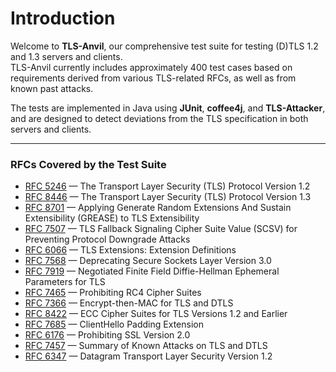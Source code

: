 # Introduction

Welcome to **TLS-Anvil**, our comprehensive test suite for testing (D)TLS 1.2 and 1.3 servers and clients.  
TLS-Anvil currently includes approximately 400 test cases based on requirements derived from various TLS-related RFCs, as well as from known past attacks.

The tests are implemented in Java using **JUnit**, **coffee4j**, and **TLS-Attacker**, and are designed to detect deviations from the TLS specification in both servers and clients.

---

### RFCs Covered by the Test Suite

* [RFC 5246](https://datatracker.ietf.org/doc/html/rfc5246) — The Transport Layer Security (TLS) Protocol Version 1.2
* [RFC 8446](https://datatracker.ietf.org/doc/html/rfc8446) — The Transport Layer Security (TLS) Protocol Version 1.3
* [RFC 8701](https://datatracker.ietf.org/doc/html/rfc8701) — Applying Generate Random Extensions And Sustain Extensibility (GREASE) to TLS Extensibility
* [RFC 7507](https://datatracker.ietf.org/doc/html/rfc7507) — TLS Fallback Signaling Cipher Suite Value (SCSV) for Preventing Protocol Downgrade Attacks
* [RFC 6066](https://datatracker.ietf.org/doc/html/rfc6066) — TLS Extensions: Extension Definitions
* [RFC 7568](https://datatracker.ietf.org/doc/html/rfc7568) — Deprecating Secure Sockets Layer Version 3.0
* [RFC 7919](https://datatracker.ietf.org/doc/html/rfc7919) — Negotiated Finite Field Diffie-Hellman Ephemeral Parameters for TLS
* [RFC 7465](https://datatracker.ietf.org/doc/html/rfc7465) — Prohibiting RC4 Cipher Suites
* [RFC 7366](https://datatracker.ietf.org/doc/html/rfc7366) — Encrypt-then-MAC for TLS and DTLS
* [RFC 8422](https://datatracker.ietf.org/doc/html/rfc8422) — ECC Cipher Suites for TLS Versions 1.2 and Earlier
* [RFC 7685](https://datatracker.ietf.org/doc/html/rfc7685) — ClientHello Padding Extension
* [RFC 6176](https://datatracker.ietf.org/doc/html/rfc6176) — Prohibiting SSL Version 2.0
* [RFC 7457](https://datatracker.ietf.org/doc/html/rfc7457) — Summary of Known Attacks on TLS and DTLS
* [RFC 6347](https://datatracker.ietf.org/doc/html/rfc6347) — Datagram Transport Layer Security Version 1.2
